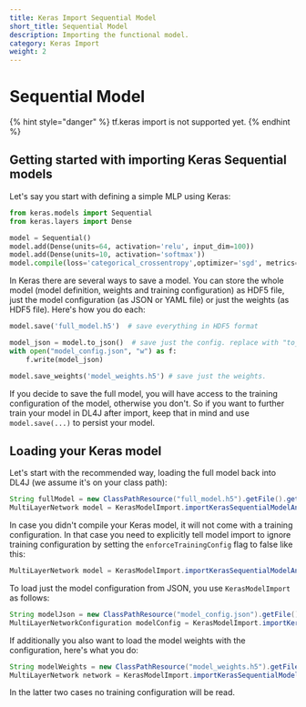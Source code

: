 ```yaml
---
title: Keras Import Sequential Model
short_title: Sequential Model
description: Importing the functional model.
category: Keras Import
weight: 2
---
```


# Sequential Model

{% hint style="danger" %}
tf.keras import is not supported yet.
{% endhint %}

## Getting started with importing Keras Sequential models

Let's say you start with defining a simple MLP using Keras:

```python
from keras.models import Sequential
from keras.layers import Dense

model = Sequential()
model.add(Dense(units=64, activation='relu', input_dim=100))
model.add(Dense(units=10, activation='softmax'))
model.compile(loss='categorical_crossentropy',optimizer='sgd', metrics=['accuracy'])
```

In Keras there are several ways to save a model. You can store the whole model \(model definition, weights and training configuration\) as HDF5 file, just the model configuration \(as JSON or YAML file\) or just the weights \(as HDF5 file\). Here's how you do each:

```python
model.save('full_model.h5')  # save everything in HDF5 format

model_json = model.to_json()  # save just the config. replace with "to_yaml" for YAML serialization
with open("model_config.json", "w") as f:
    f.write(model_json)

model.save_weights('model_weights.h5') # save just the weights.
```

If you decide to save the full model, you will have access to the training configuration of the model, otherwise you don't. So if you want to further train your model in DL4J after import, keep that in mind and use `model.save(...)` to persist your model.

## Loading your Keras model

Let's start with the recommended way, loading the full model back into DL4J \(we assume it's on your class path\):

```java
String fullModel = new ClassPathResource("full_model.h5").getFile().getPath();
MultiLayerNetwork model = KerasModelImport.importKerasSequentialModelAndWeights(fullModel);
```

In case you didn't compile your Keras model, it will not come with a training configuration. In that case you need to explicitly tell model import to ignore training configuration by setting the `enforceTrainingConfig` flag to false like this:

```java
MultiLayerNetwork model = KerasModelImport.importKerasSequentialModelAndWeights(fullModel, false);
```

To load just the model configuration from JSON, you use `KerasModelImport` as follows:

```java
String modelJson = new ClassPathResource("model_config.json").getFile().getPath();
MultiLayerNetworkConfiguration modelConfig = KerasModelImport.importKerasSequentialConfiguration(modelJson)
```

If additionally you also want to load the model weights with the configuration, here's what you do:

```java
String modelWeights = new ClassPathResource("model_weights.h5").getFile().getPath();
MultiLayerNetwork network = KerasModelImport.importKerasSequentialModelAndWeights(modelJson, modelWeights)
```

In the latter two cases no training configuration will be read.

